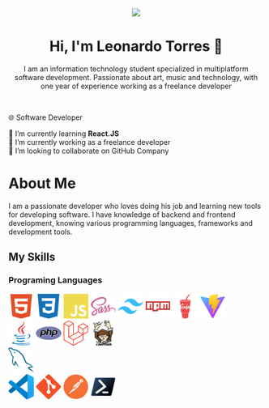 <div id="first-section" align="center">
  <img src="https://media.giphy.com/media/JqmupuTVZYaQX5s094/giphy.gif?cid=ecf05e47s9ftjs94mofz2wzwgk63milt15goje5soscuhots&ep=v1_gifs_search&rid=giphy.gif&ct=g" width="300">
  <h1>Hi, I'm Leonardo Torres 👋</h1>
  <p>
    I am an information technology student specialized in multiplatform software development. Passionate about art, music and technology,     with one year of experience working as a freelance developer   
  </p>
</div>
<br>
<p>🌐 Software Developer</p>
🌱 I’m currently learning <b>React.JS</b> <br>
🔭 I’m currently working as a freelance developer <br>
👯 I’m looking to collaborate on GitHub Company

<div>
  <h1>
    About Me
  </h1>
  <p>
    I am a passionate developer who loves doing his job and learning new tools for developing software. I have knowledge of backend and frontend development, knowing various programming      languages, frameworks and development tools.
  </p>
  <h2>My Skills</h2>
  <div>
    <h3>Programing Languages</h3>
    <img src="https://github.com/devicons/devicon/blob/master/icons/html5/html5-plain.svg" width="50">
    <img src="https://github.com/devicons/devicon/blob/master/icons/css3/css3-plain.svg" width="50">
    <img src="https://github.com/devicons/devicon/blob/master/icons/javascript/javascript-plain.svg" width="50">
    <img src="https://github.com/devicons/devicon/blob/master/icons/sass/sass-original.svg" width="50">
    <img src="https://github.com/devicons/devicon/blob/master/icons/tailwindcss/tailwindcss-original.svg" width="50">
    <img src="https://github.com/devicons/devicon/blob/master/icons/npm/npm-original-wordmark.svg" width="50">
    <img src="https://github.com/devicons/devicon/blob/master/icons/gulp/gulp-plain.svg" width="50">
    <img src="https://github.com/devicons/devicon/blob/master/icons/vitejs/vitejs-original.svg" width="50">
    <br> 
    <img src="https://github.com/devicons/devicon/blob/master/icons/java/java-original.svg" width="50">
    <img src="https://github.com/devicons/devicon/blob/master/icons/php/php-original.svg" width="50">
    <img src="https://github.com/devicons/devicon/blob/master/icons/laravel/laravel-original.svg" width="50">
    <img src="https://github.com/devicons/devicon/blob/master/icons/composer/composer-original.svg" width="50">
    <br> 
    <img src="https://github.com/devicons/devicon/blob/master/icons/mysql/mysql-original.svg" width="50">
    <br> 
    <img src="https://github.com/devicons/devicon/blob/master/icons/vscode/vscode-original.svg" width="50">
    <img src="https://github.com/devicons/devicon/blob/master/icons/git/git-original.svg" width="50">
    <img src="https://github.com/devicons/devicon/blob/master/icons/postman/postman-original.svg" width="50">
    <img src="https://github.com/devicons/devicon/blob/master/icons/powershell/powershell-original.svg" width="50">
    
  </div>
</div>
